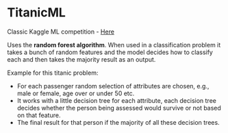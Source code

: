 # TitanicML
Classic Kaggle ML competition - [Here](https://www.kaggle.com/competitions/titanic)

Uses the **random forest algorithm**. When used in a classification problem it takes a bunch of random features and the model decides how to classify each and then takes the majority result as an output.

Example for this titanic problem:
* For each passenger random selection of attributes are chosen, e.g., male or female, age over or under 50 etc. 
* It works with a little decision tree for each attribute, each decision tree decides whether the person being assessed would survive or not based on that feature.
* The final result for that person if the majority of all these decision trees.
